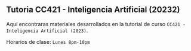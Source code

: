 ## Tutoria CC421 - Inteligencia Artificial (20232)

Aquí encontraras materiales desarrollados en la tutorial de curso `CC421 - Inteligencia Artificial (2023)`.

Horarios de clase: `Lunes 8pm-10pm`
